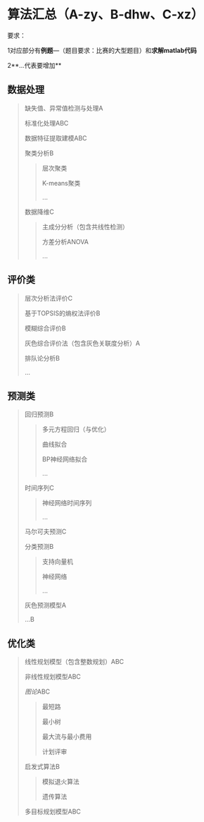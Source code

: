 # 算法汇总（A-zy、B-dhw、C-xz）



要求：

1对应部分有**例题**—（题目要求：比赛的大型题目）和**求解matlab代码**

2**...代表要增加**

## 数据处理

> 缺失值、异常值检测与处理A
>
> 标准化处理ABC
>
> 数据特征提取建模ABC
>
> 聚类分析B
>
> > 层次聚类
> >
> > K-means聚类
> >
> > ...
>
> 数据降维C
>
> > 主成分分析（包含共线性检测）
> >
> > 方差分析ANOVA
> >
> > ...

## 评价类

> 层次分析法评价C
>
> 基于TOPSIS的熵权法评价B
>
> 模糊综合评价B
>
> 灰色综合评价法（包含灰色关联度分析）A
>
> 排队论分析B
>
> ...

## 预测类

> 回归预测B
>
> > 多元方程回归（与优化）
> >
> > 曲线拟合
> >
> > BP神经网络拟合
> >
> > ...
>
> 时间序列C
>
> > 神经网络时间序列
> >
> > ...
>
> 马尔可夫预测C
>
> 分类预测B
>
> > 支持向量机
> >
> > 神经网络
> >
> > ...
>
> 灰色预测模型A
>
> ...B

## 优化类

> 线性规划模型（包含整数规划）ABC
>
> 非线性规划模型ABC
>
> *图论*ABC
>
> > 最短路
> >
> > 最小树
> >
> > 最大流与最小费用
> >
> > 计划评审
>
> 启发式算法B
>
> > 模拟退火算法
> >
> > 遗传算法
>
> 多目标规划模型ABC
